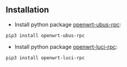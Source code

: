 ## Installation

- Install python package [openwrt-ubus-rpc](https://github.com/Noltari/python-ubus-rpc):

```
pip3 install openwrt-ubus-rpc
```

- Install python package [openwrt-luci-rpc](https://github.com/fbradyirl/openwrt-luci-rpc):

```
pip3 install openwrt-luci-rpc 
```
